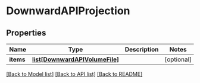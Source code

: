 # DownwardAPIProjection

## Properties
Name | Type | Description | Notes
------------ | ------------- | ------------- | -------------
**items** | [**list[DownwardAPIVolumeFile]**](DownwardAPIVolumeFile.md) |  | [optional] 

[[Back to Model list]](../README.md#documentation-for-models) [[Back to API list]](../README.md#documentation-for-api-endpoints) [[Back to README]](../README.md)

